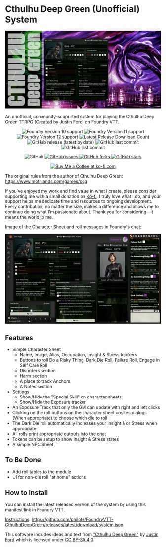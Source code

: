 # Cthulhu Deep Green (Unofficial) System

![Cover](assets/cover.webp)

An unofficial, community-supported system for playing the Cthulhu Deep Green TTRPG (Created by Justin Ford) on Foundry VTT.
<p align="center">
	<img alt="Foundry Version 10 support" src="https://img.shields.io/badge/Foundry-v10-informational">
	<img alt="Foundry Version 11 support" src="https://img.shields.io/badge/Foundry-v11-informational">
    <img alt="Foundry Version 12 support" src="https://img.shields.io/badge/Foundry-v12-informational">
    <img alt="Latest Release Download Count" src="https://img.shields.io/github/downloads/philote/cthulhudeepgreen/latest/total"> 
    <img alt="GitHub release (latest by date)" src="https://img.shields.io/github/v/release/philote/cthulhudeepgreen"> 
    <img alt="GitHub last commit" src="https://img.shields.io/github/last-commit/philote/cthulhudeepgreen">
    <img alt="GitHub last commit" src="https://img.shields.io/github/last-commit/philote/cthulhudeepgreen">
</p>
<p align="center">
    <img alt="GitHub" src="https://img.shields.io/github/license/philote/cthulhudeepgreen"> 
    <a href="https://github.com/philote/cthulhudeepgreen/issues">
        <img alt="GitHub issues" src="https://img.shields.io/github/issues/philote/cthulhudeepgreen">
    </a> 
    <a href="https://github.com/philote/cthulhudeepgreen/network">
        <img alt="GitHub forks" src="https://img.shields.io/github/forks/philote/cthulhudeepgreen">
    </a> 
    <a href="https://github.com/philote/cthulhudeepgreen/stargazers">
        <img alt="GitHub stars" src="https://img.shields.io/github/stars/philote/cthulhudeepgreen">
    </a>
</p>
<p align="center">
   	<a href='https://ko-fi.com/G2G3I91JQ' target='_blank'>
					<img height='36' style='border:0px;height:36px;' src='https://storage.ko-fi.com/cdn/kofi3.png?v=6' border='0' alt='Buy Me a Coffee at ko-fi.com' />
				</a>
</p>

The original rules from the author of Cthulhu Deep Green: https://www.mothlands.com/games/cdg

If you’ve enjoyed my work and find value in what I create, please consider supporting me with a small donation on [Ko-fi](https://ko-fi.com/G2G3I91JQ). I truly love what I do, and your support helps me dedicate time and resources to ongoing development. Every contribution, no matter the size, makes a difference and allows me to continue doing what I’m passionate about. Thank you for considering—it means the world to me.

Image of the Character Sheet and roll messages in Foundry's chat:

![Screenshot](assets/screenshot.webp)

## Features

- Simple Character Sheet
  - Name, Image, Alias, Occupation, Insight & Stress trackers
  - Buttons to roll Do a Risky Thing, Dark Die Roll, Failure Roll, Engage in Self Care Roll
  - Disorders section
  - Harm section
  - A place to track Anchors
  - A Notes section
- Settings
  - Show/Hide the "Special Skill" on character sheets
  - Show/Hide the Exposure tracker
- An Exposure Track that only the GM can update with right and left clicks
- Clicking on the roll buttons on the character sheet creates dialogs (When appropriate) to choose which die to roll
- The Dark Die roll automatically increases your Insight & or Stress when appropriate
- All rolls print appropriate outputs into the chat
- Tokens can be setup to show Insight & Stress states
- A simple NPC Sheet

## To Be Done

- Add roll tables to the module
- UI for non-die roll "at home" actions

## How to Install

You can install the latest released version of the system by using this manifest link in Foundry VTT.

[Instructions](https://foundryvtt.com/article/tutorial/): https://github.com/philote/FoundryVTT-CthulhuDeepGreen/releases/latest/download/system.json

This software includes ideas and text from ["Cthulhu Deep Green"](https://www.mothlands.com/games/cdg) by [Justin Ford](https://www.mothlands.com/about) which is licensed under [CC BY-SA 4.0](https://creativecommons.org/licenses/by-sa/4.0/).
